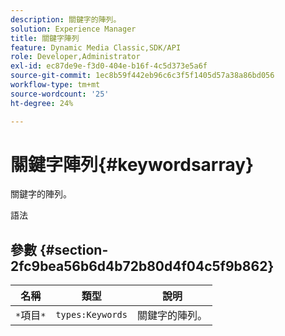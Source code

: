 ```yaml
---
description: 關鍵字的陣列。
solution: Experience Manager
title: 關鍵字陣列
feature: Dynamic Media Classic,SDK/API
role: Developer,Administrator
exl-id: ec87de9e-f3d0-404e-b16f-4c5d373e5a6f
source-git-commit: 1ec8b59f442eb96c6c3f5f1405d57a38a86bd056
workflow-type: tm+mt
source-wordcount: '25'
ht-degree: 24%

---
```


# 關鍵字陣列{#keywordsarray}

關鍵字的陣列。

語法

## 參數 {#section-2fc9bea56b6d4b72b80d4f04c5f9b862}

| 名稱 | 類型 | 說明 |
|---|---|---|
| `*`項目`*` | `types:Keywords` | 關鍵字的陣列。 |
